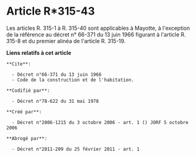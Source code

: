 # Article R*315-43

Les articles R. 315-1 à R. 315-40 sont applicables à Mayotte, à l'exception de la référence au décret n° 66-371 du 13 juin
1966 figurant à l'article R. 315-8 et du premier alinéa de l'article R. 315-19.

**Liens relatifs à cet article**

	**Cite**:

	  - Décret n°66-371 du 13 juin 1966
	  - Code de la construction et de l'habitation.

	**Codifié par**:

	  - Décret n°78-622 du 31 mai 1978

	**Créé par**:

	  - Décret n°2006-1215 du 3 octobre 2006 - art. 1 () JORF 5 octobre 2006

	**Abrogé par**:

	  - Décret n°2011-209 du 25 février 2011 - art. 1
